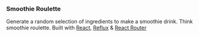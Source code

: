 ### Smoothie Roulette

Generate a random selection of ingredients to make a smoothie drink.
Think smoothie roulette.
Built with [React](https://facebook.github.io/react/), [Reflux](https://github.com/reflux/refluxjs) & [React Router](https://github.com/rackt/react-router) 
